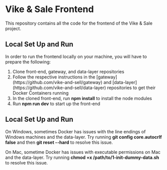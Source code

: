 # Vike & Sale Frontend

This repository contains all the code for the frontend of the Vike & Sale project.

## Local Set Up and Run

In order to run the frontend locally on your machine, you will have to prepare the following:

<ol>
  <li>Clone front-end, gateway, and data-layer repositories</li>
  <li>Follow the respective instructions in the [gateway](https://github.com/vike-and-sell/gateway) and [data-layer](https://github.com/vike-and-sell/data-layer) repositories to get their Docker Containers running</li>
  <li>In the cloned front-end, run <strong>npm install</strong> to install the node modules</li>
  <li>Run <strong>npm run dev</strong> to start up the front-end</li>
</ol>

## Local Set Up and Run

On Windows, sometimes Docker has issues with the line endings of Windows machines and the data-layer. Try running **git config core.autocrlf false** and then **git reset --hard** to resolve this issue.

On Mac, sometime Docker has issues with executable permissions on Mac and the data-layer. Try running **chmod +x /path/to/1-init-dummy-data.sh** to resolve this issue.

